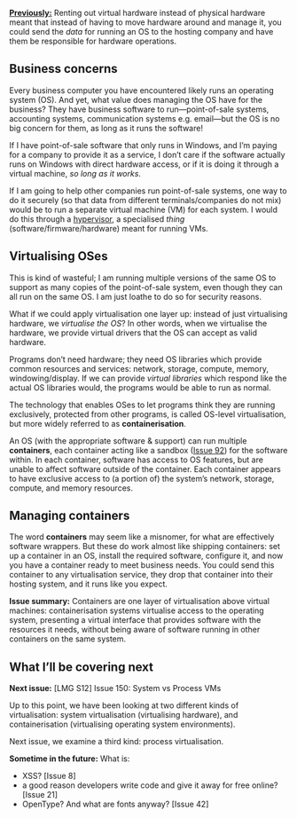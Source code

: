 [**Previously:**](https://buttondown.email/laymansguide/archive/) Renting out virtual hardware instead of physical hardware meant that instead of having to move hardware around and manage it, you could send the *data* for running an OS to the hosting company and have them be responsible for hardware operations.

## Business concerns

Every business computer you have encountered likely runs an operating system (OS). And yet, what value does managing the OS have for the business? They have business software to run—point-of-sale systems, accounting systems, communication systems e.g. email—but the OS is no big concern for them, as long as it runs the software!

If I have point-of-sale software that only runs in Windows, and I’m paying for a company to provide it as a service, I don’t care if the software actually runs on Windows with direct hardware access, or if it is doing it through a virtual machine, *so long as it works*.

If I am going to help other companies run point-of-sale systems, one way to do it securely (so that data from different terminals/companies do not mix) would be to run a separate virtual machine (VM) for each system. I would do this through a [hypervisor](https://en.wikipedia.org/wiki/Hypervisor), a specialised _thing_ (software/firmware/hardware) meant for running VMs.

## Virtualising OSes

This is kind of wasteful; I am running multiple versions of the same OS to support as many copies of the point-of-sale system, even though they can all run on the same OS. I am just loathe to do so for security reasons.

What if we could apply virtualisation one layer up: instead of just virtualising hardware, we *virtualise the OS*? In other words, when we virtualise the hardware, we provide virtual drivers that the OS can accept as valid hardware.

Programs don’t need hardware; they need OS libraries which provide common resources and services: network, storage, compute, memory, windowing/display. If we can provide *virtual libraries* which respond like the actual OS libraries would, the programs would be able to run as normal.

The technology that enables OSes to let programs think they are running exclusively, protected from other programs, is called OS-level virtualisation, but more widely referred to as **containerisation**.

An OS (with the appropriate software & support) can run multiple **containers**, each container acting like a sandbox ([Issue 92](https://buttondown.email/laymansguide/archive/lmg-s8-issue-92-all-about-apps/)) for the software within. In each container, software has access to OS features, but are unable to affect software outside of the container. Each container appears to have exclusive access to (a portion of) the system’s network, storage, compute, and memory resources.

## Managing containers

The word **containers** may seem like a misnomer, for what are effectively software wrappers. But these do work almost like shipping containers: set up a container in an OS, install the required software, configure it, and now you have a container ready to meet business needs. You could send this container to any virtualisation service, they drop that container into their hosting system, and it runs like you expect.

**Issue summary:** Containers are one layer of virtualisation above virtual machines: containerisation systems virtualise access to the operating system, presenting a virtual interface that provides software with the resources it needs, without being aware of software running in other containers on the same system.

## What I’ll be covering next

**Next issue:** [LMG S12] Issue 150: System vs Process VMs

Up to this point, we have been looking at two different kinds of virtualisation: system virtualisation (virtualising hardware), and containerisation (virtualising operating system environments).

Next issue, we examine a third kind: process virtualisation.

**Sometime in the future:** What is:

- XSS? [Issue 8]
- a good reason developers write code and give it away for free online? [Issue 21]
- OpenType? And what are fonts anyway? [Issue 42]
